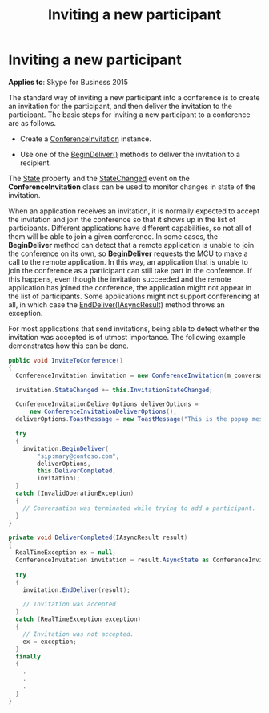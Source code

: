 ﻿---
title: Inviting a new participant
description: Describes how to invite a new participant to a conference via an invitation for the participant as it relates to Skype for Business 2015.
TOCTitle: Inviting a new participant
ms:assetid: 3075d768-6784-44ff-aa61-9c7598c7cd6c
ms:mtpsurl: https://msdn.microsoft.com/library/Dn465996(v=office.16)
ms:contentKeyID: 65239942
ms.date: 07/27/2015
mtps_version: v=office.16
dev_langs:
- csharp
---

# Inviting a new participant


**Applies to**: Skype for Business 2015

The standard way of inviting a new participant into a conference is to create an invitation for the participant, and then deliver the invitation to the participant. The basic steps for inviting a new participant to a conference are as follows.

  - Create a [ConferenceInvitation](https://msdn.microsoft.com/library/hh349823\(v=office.16\)) instance.

  - Use one of the [BeginDeliver()](https://msdn.microsoft.com/library/hh381143\(v=office.16\)) methods to deliver the invitation to a recipient.

The [State](https://msdn.microsoft.com/library/hh366182\(v=office.16\)) property and the [StateChanged](https://msdn.microsoft.com/library/hh349590\(v=office.16\)) event on the **ConferenceInvitation** class can be used to monitor changes in state of the invitation.

When an application receives an invitation, it is normally expected to accept the invitation and join the conference so that it shows up in the list of participants. Different applications have different capabilities, so not all of them will be able to join a given conference. In some cases, the **BeginDeliver** method can detect that a remote application is unable to join the conference on its own, so **BeginDeliver** requests the MCU to make a call to the remote application. In this way, an application that is unable to join the conference as a participant can still take part in the conference. If this happens, even though the invitation succeeded and the remote application has joined the conference, the application might not appear in the list of participants. Some applications might not support conferencing at all, in which case the [EndDeliver(IAsyncResult)](https://msdn.microsoft.com/library/hh382300\(v=office.16\)) method throws an exception.

For most applications that send invitations, being able to detect whether the invitation was accepted is of utmost importance. The following example demonstrates how this can be done.

```csharp
public void InviteToConference()
{
  ConferenceInvitation invitation = new ConferenceInvitation(m_conversation);

  invitation.StateChanged += this.InvitationStateChanged;

  ConferenceInvitationDeliverOptions deliverOptions = 
      new ConferenceInvitationDeliverOptions();
  deliverOptions.ToastMessage = new ToastMessage("This is the popup message or toast.");

  try
  {
    invitation.BeginDeliver(
        "sip:mary@contoso.com",
        deliverOptions,
        this.DeliverCompleted,
        invitation);
  }
  catch (InvalidOperationException)
  {
    // Conversation was terminated while trying to add a participant.
  }
}

private void DeliverCompleted(IAsyncResult result)
{
  RealTimeException ex = null;
  ConferenceInvitation invitation = result.AsyncState as ConferenceInvitation;
  
  try
  {
    invitation.EndDeliver(result);

    // Invitation was accepted
  }
  catch (RealTimeException exception)
  {
    // Invitation was not accepted.
    ex = exception;
  }
  finally
  {
    .
    . 
    .
  }
}
```

